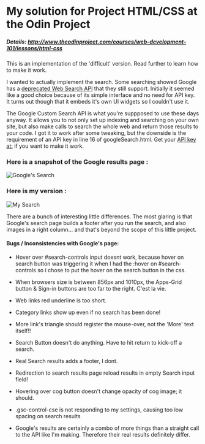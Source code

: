 # My solution for Project HTML/CSS at the Odin Project

##### Details:  http://www.theodinproject.com/courses/web-development-101/lessons/html-css

This is an implementation of the 'difficult' version.   Read further to learn how to make it work.

I wanted to actually implement the search.  Some searching showed Google has a [deprecated Web Search API](https://developers.google.com/web-search/) that they still support.  Initially it seemed like a good choice because of its simple interface and no need for API key.  It turns out though that it embeds it's own UI widgets so I couldn't use it.

The Google Custom Search API is what you're suppposed to use these days anyway.  It allows you to not only set up indexing and searching on your own site, but also make calls to search the whole web and return those results to your code.  I got it to work after some tweaking, but the downside is the requirement of an API key in line 16 of googleSearch.html.  Get your [API key at:](https://developers.google.com/custom-search/docs/tutorial/creatingcse) if you want to make it work.


### Here is a snapshot of the Google results page : 
![Google's Search](http://res.cloudinary.com/techblogpics/image/upload/v1393145445/screenshot-googleSearch_xnn5bt.jpg)

### Here is my version : 
![My Search](http://res.cloudinary.com/techblogpics/image/upload/v1393145445/screenshot-my-googleSearch_gfpb5p.jpg)

There are a bunch of interesting little differences.  The most glaring is that Google's search page builds a footer after you run the search, and also images in a right column... and that's beyond the scope of this little project.


#### Bugs / Inconsistencies with Google's page:
* Hover over #search-controls input doesnt work, 
	because hover on search button was triggering it when I had the :hover on #search-controls
	so i chose to put the hover on the search button in the css.

* When browsers size is between 856px and 1010px, the Apps-Grid button & Sign-in buttons
	are too far to the right.  C'est la vie.

* Web links red underline is too short.

* Category links show up even if no search has been done!

* More link's triangle should register the mouse-over, not the 'More' text itself!!

* Search Button doesn't do anything.  Have to hit return to kick-off a search.

* Real Search results adds a footer, I dont.

* Redirection to search results page reload results in empty Search input field!

* Hovering over cog button doesn't change opacity of cog image; it should.

* .gsc-control-cse is not responding to my settings, causing too low spacing on search results

* Google's results are certainly a combo of more things than a straight call to the API like I'm making.  Therefore their real results definitely differ.


